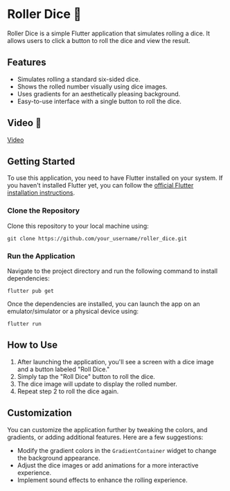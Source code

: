 # Roller Dice 🎲

Roller Dice is a simple Flutter application that simulates rolling a dice. It allows users to click a button to roll the dice and view the result.

## Features

- Simulates rolling a standard six-sided dice.
- Shows the rolled number visually using dice images.
- Uses gradients for an aesthetically pleasing background.
- Easy-to-use interface with a single button to roll the dice.

## Video 🎥
[Video](https://github.com/AnmarSammour/Roller_dice_Flutter/assets/112755848/941b87ac-2edd-4a31-b3dc-3fc84dbd8aa1)

## Getting Started

To use this application, you need to have Flutter installed on your system. If you haven't installed Flutter yet, you can follow the [official Flutter installation instructions](https://flutter.dev/docs/get-started/install).

### Clone the Repository

Clone this repository to your local machine using:

```
git clone https://github.com/your_username/roller_dice.git
```

### Run the Application

Navigate to the project directory and run the following command to install dependencies:

```
flutter pub get
```

Once the dependencies are installed, you can launch the app on an emulator/simulator or a physical device using:

```
flutter run
```

## How to Use

1. After launching the application, you'll see a screen with a dice image and a button labeled "Roll Dice."
2. Simply tap the "Roll Dice" button to roll the dice.
3. The dice image will update to display the rolled number.
4. Repeat step 2 to roll the dice again.

## Customization

You can customize the application further by tweaking the colors, and gradients, or adding additional features. Here are a few suggestions:

- Modify the gradient colors in the `GradientContainer` widget to change the background appearance.
- Adjust the dice images or add animations for a more interactive experience.
- Implement sound effects to enhance the rolling experience.
```
